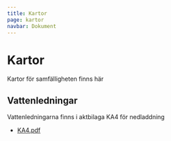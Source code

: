 ```yaml
---
title: Kartor
page: kartor
navbar: Dokument
---
```


# Kartor

Kartor för samfälligheten finns här

## Vattenledningar

Vattenledningarna finns i aktbilaga KA4 för nedladdning

- <a href="/assets/files/KA4.pdf" target="_blank">KA4.pdf</a>


